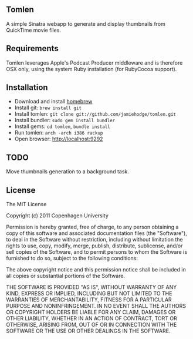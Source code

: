 Tomlen
------

A simple Sinatra webapp to generate and display thumbnails from QuickTime movie files.

## Requirements

Tomlen leverages Apple's Podcast Producer middleware and is therefore OSX only, using the system Ruby installation (for RubyCocoa support).

## Installation

* Download and install [homebrew](https://github.com/mxcl/homebrew)
* Install git: `brew install git`
* Install tomlen: `git clone git://github.com/jamiehodge/tomlen.git`
* Install bundler: `sudo gem install bundler`
* Install gems: `cd tomlen`, `bundle install`
* Run tomlen: `arch -arch i386 rackup`
* Open browser: [http://localhost:9292](http://localhost:9292)

## TODO

Move thumbnails generation to a background task.

## License

The MIT License

Copyright (c) 2011 Copenhagen University

Permission is hereby granted, free of charge, to any person obtaining a copy
of this software and associated documentation files (the "Software"), to deal
in the Software without restriction, including without limitation the rights
to use, copy, modify, merge, publish, distribute, sublicense, and/or sell
copies of the Software, and to permit persons to whom the Software is
furnished to do so, subject to the following conditions:

The above copyright notice and this permission notice shall be included in
all copies or substantial portions of the Software.

THE SOFTWARE IS PROVIDED "AS IS", WITHOUT WARRANTY OF ANY KIND, EXPRESS OR
IMPLIED, INCLUDING BUT NOT LIMITED TO THE WARRANTIES OF MERCHANTABILITY,
FITNESS FOR A PARTICULAR PURPOSE AND NONINFRINGEMENT. IN NO EVENT SHALL THE
AUTHORS OR COPYRIGHT HOLDERS BE LIABLE FOR ANY CLAIM, DAMAGES OR OTHER
LIABILITY, WHETHER IN AN ACTION OF CONTRACT, TORT OR OTHERWISE, ARISING FROM,
OUT OF OR IN CONNECTION WITH THE SOFTWARE OR THE USE OR OTHER DEALINGS IN
THE SOFTWARE.